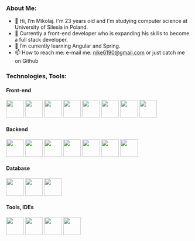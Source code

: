 ### About Me: ###
- 👋 Hi, I’m Mikolaj. I'm 23 years old and I'm studying computer science at University of Silesia in Poland.
- 👀 Currently a front-end developer who is expanding his skills to become a full stack developer.
- 🌱 I’m currently learning Angular and Spring.
- 📫 How to reach me: e-mail me: nike6190@gmail.com or just catch me on Github

### Technologies, Tools: ###
#### Front-end ####
<div>
<img src="https://raw.githubusercontent.com/marwin1991/profile-technology-icons/refs/heads/main/icons/typescript.png" width="48">
<img src="https://raw.githubusercontent.com/marwin1991/profile-technology-icons/refs/heads/main/icons/javascript.png" width="48">
<img src="https://raw.githubusercontent.com/marwin1991/profile-technology-icons/refs/heads/main/icons/angular.png" width="48">
<img src="https://raw.githubusercontent.com/marwin1991/profile-technology-icons/refs/heads/main/icons/html.png" width="48">
<img src="https://raw.githubusercontent.com/marwin1991/profile-technology-icons/refs/heads/main/icons/css.png" width="48">
<img src="https://raw.githubusercontent.com/marwin1991/profile-technology-icons/refs/heads/main/icons/sass.png" width="48">
<img src="https://user-images.githubusercontent.com/25181517/183898054-b3d693d4-dafb-4808-a509-bab54cf5de34.png" width="48"> 
  <img src="https://raw.githubusercontent.com/marwin1991/profile-technology-icons/refs/heads/main/icons/react.png" width="48">  
</div>

#### Backend ####
<div>
  <img src="https://raw.githubusercontent.com/marwin1991/profile-technology-icons/refs/heads/main/icons/java.png" width="48">
  <img src="https://raw.githubusercontent.com/marwin1991/profile-technology-icons/refs/heads/main/icons/spring.png" width="48">
  <img src="https://raw.githubusercontent.com/marwin1991/profile-technology-icons/refs/heads/main/icons/spring_boot.png" width="48">
  <img src="https://raw.githubusercontent.com/marwin1991/profile-technology-icons/refs/heads/main/icons/maven.png" width="48">
  <img src="https://raw.githubusercontent.com/marwin1991/profile-technology-icons/refs/heads/main/icons/python.png" width="48">
  <img src="https://raw.githubusercontent.com/marwin1991/profile-technology-icons/refs/heads/main/icons/rest.png" width="48">
  <img src="https://raw.githubusercontent.com/marwin1991/profile-technology-icons/refs/heads/main/icons/swagger.png" width="48">
</div>

#### Database ####
<div>
  <img src="https://raw.githubusercontent.com/marwin1991/profile-technology-icons/refs/heads/main/icons/postgresql.png" width="48">
  <img src="https://raw.githubusercontent.com/marwin1991/profile-technology-icons/refs/heads/main/icons/mongodb.png" width="48">
  <img src="https://raw.githubusercontent.com/marwin1991/profile-technology-icons/refs/heads/main/icons/mysql.png" width="48">
</div>

#### Tools, IDEs ####
<div>
  <img src="https://raw.githubusercontent.com/marwin1991/profile-technology-icons/refs/heads/main/icons/git.png" width="48">
  <img src="https://raw.githubusercontent.com/marwin1991/profile-technology-icons/refs/heads/main/icons/postman.png" width="48">
  <img src="https://raw.githubusercontent.com/marwin1991/profile-technology-icons/refs/heads/main/icons/intellij.png" width="48">
  <img src="https://raw.githubusercontent.com/marwin1991/profile-technology-icons/refs/heads/main/icons/visual_studio_code.png" width="48">
</div>
